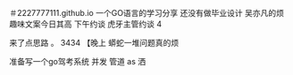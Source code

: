 ＃2227777111.github.io
一个GO语言的学习分享
还没有做毕业设计 
吴亦凡的烦
趣味文案今日其高
下午约谈
虎牙主管约谈
4

来了点思路
。
3434 
【晚上
蟒蛇一堆问题真的烦

准备写一个go驾考系统
并发
管道 
as
洒
